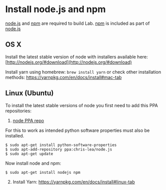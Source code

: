 # Install node.js and npm

[node.js](http://nodejs.org/) and [npm](http://npmjs.org/) are required to build Lab.
[npm](http://npmjs.org/) is included as part of [node.js](http://nodejs.org/)

## OS X

Install the latest stable version of node with installers available here: [http://nodejs.org/#download](http://nodejs.org/#download)

Install yarn using homebrew: `brew install yarn` or check other installation methods: https://yarnpkg.com/en/docs/install#mac-tab

## Linux (Ubuntu)

To install the latest stable versions of node you first need to add this PPA repositories:

1. [node PPA repo](https://launchpad.net/~chris-lea/+archive/node.js/)

For this to work as intended python software properties must also be installed.

    $ sudo apt-get install python-software-properties
    $ sudo apt-add-repository ppa:chris-lea/node.js
    $ sudo apt-get update

Now install node and npm:

    $ sudo apt-get install nodejs npm
    
2. Install Yarn: https://yarnpkg.com/en/docs/install#linux-tab